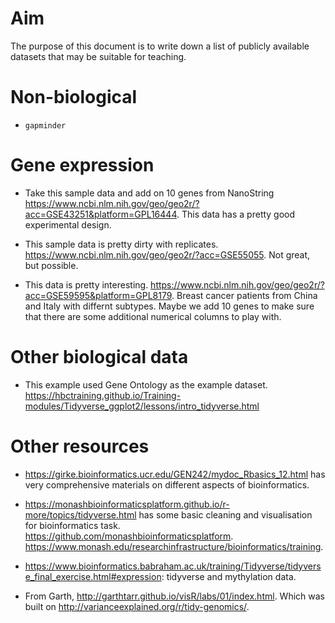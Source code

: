 # Aim

The purpose of this document is to write down a list of publicly available datasets that may be suitable for teaching. 


# Non-biological

+ `gapminder`



# Gene expression 

+ Take this sample data and add on 10 genes from NanoString https://www.ncbi.nlm.nih.gov/geo/geo2r/?acc=GSE43251&platform=GPL16444. This data has a pretty good experimental design. 

+ This sample data is pretty dirty with replicates. https://www.ncbi.nlm.nih.gov/geo/geo2r/?acc=GSE55055. Not great, but possible. 

+ This data is pretty interesting. https://www.ncbi.nlm.nih.gov/geo/geo2r/?acc=GSE59595&platform=GPL8179. Breast cancer patients from China and Italy with differnt subtypes. Maybe we add 10 genes to make sure that there are some additional numerical columns to play with. 

# Other biological data

+ This example used Gene Ontology as the example dataset. https://hbctraining.github.io/Training-modules/Tidyverse_ggplot2/lessons/intro_tidyverse.html



# Other resources

+ https://girke.bioinformatics.ucr.edu/GEN242/mydoc_Rbasics_12.html has very comprehensive materials on different aspects of bioinformatics. 

+ https://monashbioinformaticsplatform.github.io/r-more/topics/tidyverse.html has some basic cleaning and visualisation for bioinformatics task. https://github.com/monashbioinformaticsplatform. https://www.monash.edu/researchinfrastructure/bioinformatics/training. 

+ https://www.bioinformatics.babraham.ac.uk/training/Tidyverse/tidyverse_final_exercise.html#expression: tidyverse and mythylation data. 

+ From Garth, http://garthtarr.github.io/visR/labs/01/index.html. Which was built on http://varianceexplained.org/r/tidy-genomics/. 
